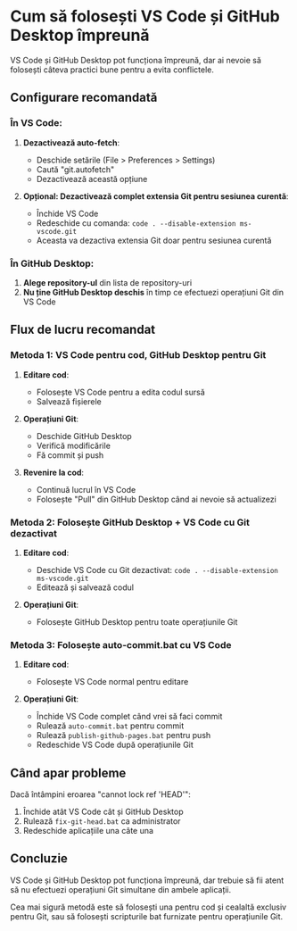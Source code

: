 # Cum să folosești VS Code și GitHub Desktop împreună

VS Code și GitHub Desktop pot funcționa împreună, dar ai nevoie să folosești câteva practici bune pentru a evita conflictele.

## Configurare recomandată

### În VS Code:

1. **Dezactivează auto-fetch**:
   - Deschide setările (File > Preferences > Settings)
   - Caută "git.autofetch"
   - Dezactivează această opțiune

2. **Opțional: Dezactivează complet extensia Git pentru sesiunea curentă**:
   - Închide VS Code
   - Redeschide cu comanda: `code . --disable-extension ms-vscode.git`
   - Aceasta va dezactiva extensia Git doar pentru sesiunea curentă

### În GitHub Desktop:

1. **Alege repository-ul** din lista de repository-uri
2. **Nu ține GitHub Desktop deschis** în timp ce efectuezi operațiuni Git din VS Code

## Flux de lucru recomandat

### Metoda 1: VS Code pentru cod, GitHub Desktop pentru Git

1. **Editare cod**:
   - Folosește VS Code pentru a edita codul sursă
   - Salvează fișierele

2. **Operațiuni Git**:
   - Deschide GitHub Desktop
   - Verifică modificările
   - Fă commit și push

3. **Revenire la cod**:
   - Continuă lucrul în VS Code
   - Folosește "Pull" din GitHub Desktop când ai nevoie să actualizezi

### Metoda 2: Folosește GitHub Desktop + VS Code cu Git dezactivat

1. **Editare cod**:
   - Deschide VS Code cu Git dezactivat: `code . --disable-extension ms-vscode.git`
   - Editează și salvează codul

2. **Operațiuni Git**:
   - Folosește GitHub Desktop pentru toate operațiunile Git

### Metoda 3: Folosește auto-commit.bat cu VS Code

1. **Editare cod**:
   - Folosește VS Code normal pentru editare

2. **Operațiuni Git**:
   - Închide VS Code complet când vrei să faci commit
   - Rulează `auto-commit.bat` pentru commit
   - Rulează `publish-github-pages.bat` pentru push
   - Redeschide VS Code după operațiunile Git

## Când apar probleme

Dacă întâmpini eroarea "cannot lock ref 'HEAD'":

1. Închide atât VS Code cât și GitHub Desktop
2. Rulează `fix-git-head.bat` ca administrator
3. Redeschide aplicațiile una câte una

## Concluzie

VS Code și GitHub Desktop pot funcționa împreună, dar trebuie să fii atent să nu efectuezi operațiuni Git simultane din ambele aplicații.

Cea mai sigură metodă este să folosești una pentru cod și cealaltă exclusiv pentru Git, sau să folosești scripturile bat furnizate pentru operațiunile Git.
